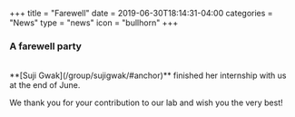 +++
title = "Farewell"
date = 2019-06-30T18:14:31-04:00
categories = "News"
type = "news"
icon = "bullhorn"
+++

### A farewell party
<div class='image'>
<img src="/images/group_med.jpeg" class="img-responsive; width:50%;" alt="">
</div>
<br>
**[Suji Gwak](/group/sujigwak/#anchor)** finished her internship with us at the end of June.

We thank you for your contribution to our lab and wish you the very best!
<br>
